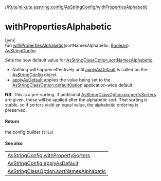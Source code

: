 //[Kute](../../../index.md)/[nl.kute.asstring.config](../index.md)/[AsStringConfig](index.md)/[withPropertiesAlphabetic](with-properties-alphabetic.md)

# withPropertiesAlphabetic

[jvm]\
fun [withPropertiesAlphabetic](with-properties-alphabetic.md)(sortNamesAlphabetic: [Boolean](https://kotlinlang.org/api/latest/jvm/stdlib/kotlin/-boolean/index.html)): [AsStringConfig](index.md)

Sets the new default value for [AsStringClassOption.sortNamesAlphabetic](../../nl.kute.asstring.annotation.option/-as-string-class-option/sort-names-alphabetic.md).

- 
   Nothing will happen effectively until [applyAsDefault](apply-as-default.md) is called on the [AsStringConfig](index.md) object.
- 
   [applyAsDefault](apply-as-default.md) applies the value being set to the [AsStringClassOption.defaultOption](../../nl.kute.asstring.annotation.option/-as-string-class-option/-default-option/default-option.md) application-wide default.

**NB:** This is a pre-sorting. If additional [AsStringClassOption.propertySorters](../../nl.kute.asstring.annotation.option/-as-string-class-option/property-sorters.md) are given, these will be applied after the alphabetic sort. That sorting is stable, so if sorters yield an equal value, the alphabetic ordering is preserved.

#### Return

the config builder (`this`)

#### See also

| |
|---|
| [AsStringConfig.withPropertySorters](with-property-sorters.md) |
| [AsStringConfig.applyAsDefault](apply-as-default.md) |
| [AsStringClassOption.sortNamesAlphabetic](../../nl.kute.asstring.annotation.option/-as-string-class-option/sort-names-alphabetic.md) |
